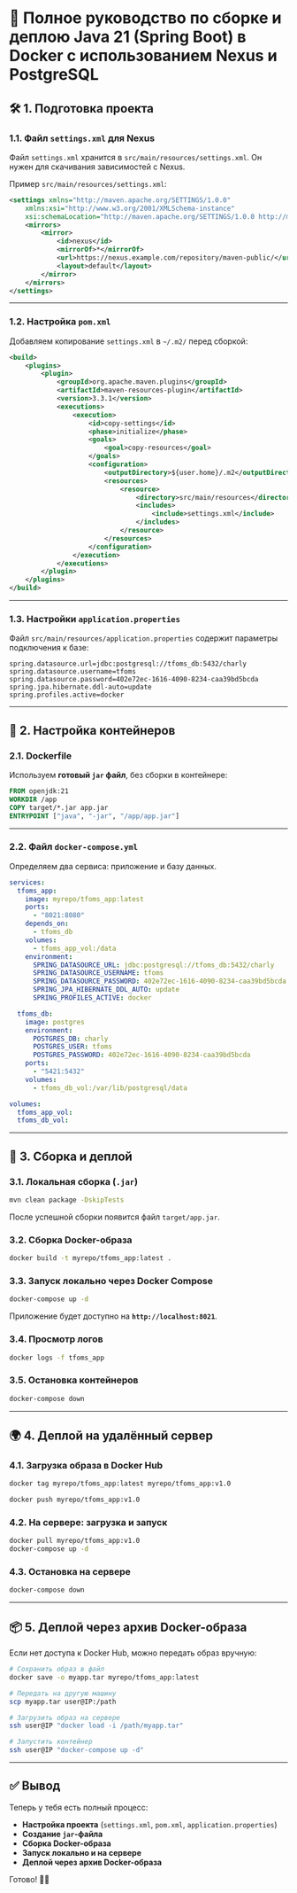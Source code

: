 # 📌 Полное руководство по сборке и деплою Java 21 (Spring Boot) в Docker с использованием Nexus и PostgreSQL

## 🛠️ 1. Подготовка проекта

### 1.1. **Файл `settings.xml` для Nexus**
Файл `settings.xml` хранится в `src/main/resources/settings.xml`. Он нужен для скачивания зависимостей с Nexus.

Пример `src/main/resources/settings.xml`:

```xml
<settings xmlns="http://maven.apache.org/SETTINGS/1.0.0"
    xmlns:xsi="http://www.w3.org/2001/XMLSchema-instance"
    xsi:schemaLocation="http://maven.apache.org/SETTINGS/1.0.0 http://maven.apache.org/xsd/settings-1.0.0.xsd">
    <mirrors>
        <mirror>
            <id>nexus</id>
            <mirrorOf>*</mirrorOf>
            <url>https://nexus.example.com/repository/maven-public/</url>
            <layout>default</layout>
        </mirror>
    </mirrors>
</settings>
```

---

### 1.2. **Настройка `pom.xml`**

Добавляем копирование `settings.xml` в `~/.m2/` перед сборкой:

```xml
<build>
    <plugins>
        <plugin>
            <groupId>org.apache.maven.plugins</groupId>
            <artifactId>maven-resources-plugin</artifactId>
            <version>3.3.1</version>
            <executions>
                <execution>
                    <id>copy-settings</id>
                    <phase>initialize</phase>
                    <goals>
                        <goal>copy-resources</goal>
                    </goals>
                    <configuration>
                        <outputDirectory>${user.home}/.m2</outputDirectory>
                        <resources>
                            <resource>
                                <directory>src/main/resources</directory>
                                <includes>
                                    <include>settings.xml</include>
                                </includes>
                            </resource>
                        </resources>
                    </configuration>
                </execution>
            </executions>
        </plugin>
    </plugins>
</build>
```

---

### 1.3. **Настройки `application.properties`**
Файл `src/main/resources/application.properties` содержит параметры подключения к базе:

```properties
spring.datasource.url=jdbc:postgresql://tfoms_db:5432/charly
spring.datasource.username=tfoms
spring.datasource.password=402e72ec-1616-4090-8234-caa39bd5bcda
spring.jpa.hibernate.ddl-auto=update
spring.profiles.active=docker
```

---

## 🐳 2. Настройка контейнеров

### 2.1. **Dockerfile**
Используем **готовый `jar` файл**, без сборки в контейнере:

```dockerfile
FROM openjdk:21
WORKDIR /app
COPY target/*.jar app.jar
ENTRYPOINT ["java", "-jar", "/app/app.jar"]
```

---

### 2.2. **Файл `docker-compose.yml`**
Определяем два сервиса: приложение и базу данных.

```yaml
services:
  tfoms_app:
    image: myrepo/tfoms_app:latest
    ports:
      - "8021:8080"
    depends_on:
      - tfoms_db
    volumes:
      - tfoms_app_vol:/data
    environment:
      SPRING_DATASOURCE_URL: jdbc:postgresql://tfoms_db:5432/charly
      SPRING_DATASOURCE_USERNAME: tfoms
      SPRING_DATASOURCE_PASSWORD: 402e72ec-1616-4090-8234-caa39bd5bcda
      SPRING_JPA_HIBERNATE_DDL_AUTO: update
      SPRING_PROFILES_ACTIVE: docker

  tfoms_db:
    image: postgres
    environment:
      POSTGRES_DB: charly
      POSTGRES_USER: tfoms
      POSTGRES_PASSWORD: 402e72ec-1616-4090-8234-caa39bd5bcda
    ports:
      - "5421:5432"
    volumes:
      - tfoms_db_vol:/var/lib/postgresql/data

volumes:
  tfoms_app_vol:
  tfoms_db_vol:
```

---

## 🚀 3. Сборка и деплой

### 3.1. **Локальная сборка (`.jar`)**

```sh
mvn clean package -DskipTests
```

После успешной сборки появится файл `target/app.jar`.

### 3.2. **Сборка Docker-образа**

```sh
docker build -t myrepo/tfoms_app:latest .
```

### 3.3. **Запуск локально через Docker Compose**

```sh
docker-compose up -d
```

Приложение будет доступно на **`http://localhost:8021`**.

### 3.4. **Просмотр логов**

```sh
docker logs -f tfoms_app
```

### 3.5. **Остановка контейнеров**

```sh
docker-compose down
```

---

## 🌍 4. Деплой на удалённый сервер

### 4.1. **Загрузка образа в Docker Hub**

```sh
docker tag myrepo/tfoms_app:latest myrepo/tfoms_app:v1.0

docker push myrepo/tfoms_app:v1.0
```

### 4.2. **На сервере: загрузка и запуск**

```sh
docker pull myrepo/tfoms_app:v1.0
docker-compose up -d
```

### 4.3. **Остановка на сервере**

```sh
docker-compose down
```

---

## 📦 5. Деплой через архив Docker-образа

Если нет доступа к Docker Hub, можно передать образ вручную:

```sh
# Сохранить образ в файл
docker save -o myapp.tar myrepo/tfoms_app:latest

# Передать на другую машину
scp myapp.tar user@IP:/path

# Загрузить образ на сервере
ssh user@IP "docker load -i /path/myapp.tar"

# Запустить контейнер
ssh user@IP "docker-compose up -d"
```

---

## ✅ **Вывод**
Теперь у тебя есть полный процесс:
- **Настройка проекта** (`settings.xml`, `pom.xml`, `application.properties`)
- **Создание `jar`-файла**
- **Сборка Docker-образа**
- **Запуск локально и на сервере**
- **Деплой через архив Docker-образа**

Готово! 🚀🔥

